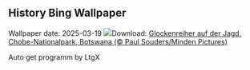 ## History Bing Wallpaper
Wallpaper date: 2025-03-19
![](https://www.bing.com/th?id=OHR.BlackHeron_DE-DE7013473338_UHD.jpg&w=1000)Download: [Glockenreiher auf der Jagd, Chobe-Nationalpark, Botswana (© Paul Souders/Minden Pictures)](https://www.bing.com/th?id=OHR.BlackHeron_DE-DE7013473338_UHD.jpg)

Auto get programm by LtgX
